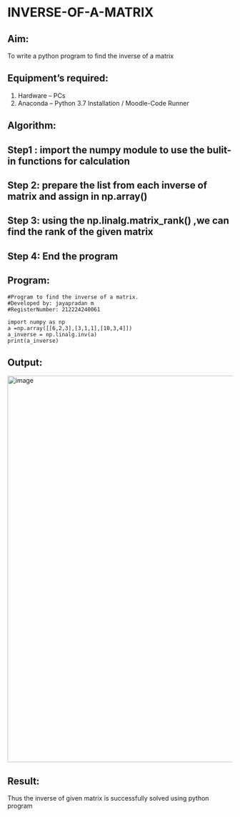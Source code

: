 # INVERSE-OF-A-MATRIX
## Aim:
To write a python program to find the inverse of a matrix
## Equipment’s required:
1. 	Hardware – PCs
2. 	Anaconda – Python 3.7 Installation / Moodle-Code Runner
## Algorithm:
## Step1 : import the numpy module to use the bulit- in functions for calculation
## Step 2: prepare the list from each inverse of matrix and assign in np.array()
## Step 3: using the np.linalg.matrix_rank() ,we can find the rank of the given matrix
## Step 4: End the program
## Program:
```
#Program to find the inverse of a matrix.
#Developed by: jayapradan m
#RegisterNumber: 212224240061

import numpy as np 
a =np.array([[6,2,3],[3,1,1],[10,3,4]])
a_inverse = np.linalg.inv(a)
print(a_inverse)

```
## Output:
<img width="1344" height="866" alt="image" src="https://github.com/user-attachments/assets/c6076661-7f40-4e0e-8438-617486598349" />

## Result:
Thus the inverse of given matrix is successfully solved using python program

